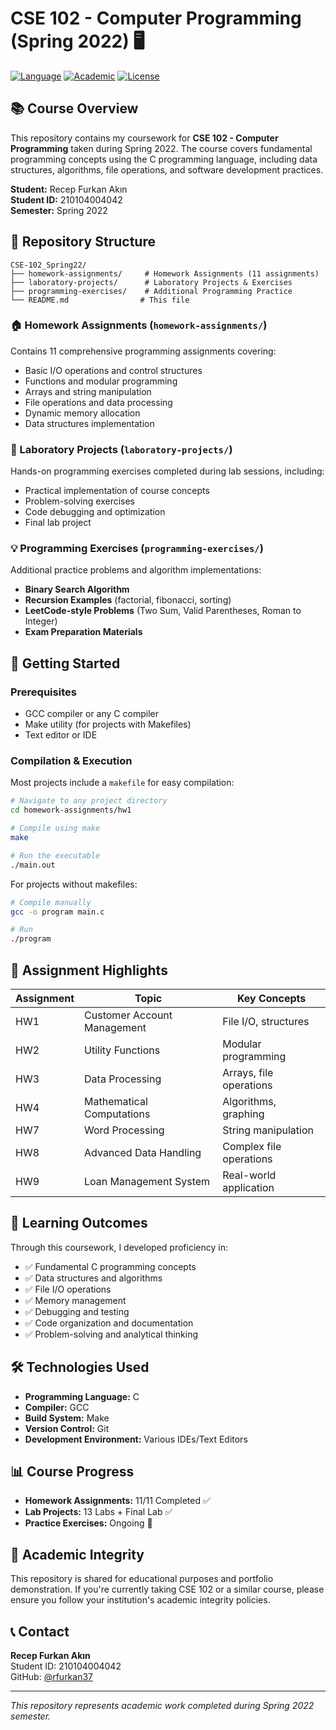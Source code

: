 # CSE 102 - Computer Programming (Spring 2022) 🖥️

[![Language](https://img.shields.io/badge/Language-C-blue.svg)](https://en.wikipedia.org/wiki/C_(programming_language))
[![Academic](https://img.shields.io/badge/Academic-Course-green.svg)](https://github.com/rfurkan37/CSE-102_Spring22)
[![License](https://img.shields.io/badge/License-Educational-yellow.svg)](LICENSE)

## 📚 Course Overview

This repository contains my coursework for **CSE 102 - Computer Programming** taken during Spring 2022. The course covers fundamental programming concepts using the C programming language, including data structures, algorithms, file operations, and software development practices.

**Student:** Recep Furkan Akın  
**Student ID:** 210104004042  
**Semester:** Spring 2022  

## 📁 Repository Structure

```
CSE-102_Spring22/
├── homework-assignments/     # Homework Assignments (11 assignments)
├── laboratory-projects/      # Laboratory Projects & Exercises  
├── programming-exercises/    # Additional Programming Practice
└── README.md                # This file
```

### 🏠 Homework Assignments (`homework-assignments/`)
Contains 11 comprehensive programming assignments covering:
- Basic I/O operations and control structures
- Functions and modular programming
- Arrays and string manipulation
- File operations and data processing
- Dynamic memory allocation
- Data structures implementation

### 🔬 Laboratory Projects (`laboratory-projects/`)
Hands-on programming exercises completed during lab sessions, including:
- Practical implementation of course concepts
- Problem-solving exercises
- Code debugging and optimization
- Final lab project

### 💡 Programming Exercises (`programming-exercises/`)
Additional practice problems and algorithm implementations:
- **Binary Search Algorithm**
- **Recursion Examples** (factorial, fibonacci, sorting)
- **LeetCode-style Problems** (Two Sum, Valid Parentheses, Roman to Integer)
- **Exam Preparation Materials**

## 🚀 Getting Started

### Prerequisites
- GCC compiler or any C compiler
- Make utility (for projects with Makefiles)
- Text editor or IDE

### Compilation & Execution
Most projects include a `makefile` for easy compilation:

```bash
# Navigate to any project directory
cd homework-assignments/hw1

# Compile using make
make

# Run the executable
./main.out
```

For projects without makefiles:
```bash
# Compile manually
gcc -o program main.c

# Run
./program
```

## 📝 Assignment Highlights

| Assignment | Topic | Key Concepts |
|------------|-------|--------------|
| HW1 | Customer Account Management | File I/O, structures |
| HW2 | Utility Functions | Modular programming |
| HW3 | Data Processing | Arrays, file operations |
| HW4 | Mathematical Computations | Algorithms, graphing |
| HW7 | Word Processing | String manipulation |
| HW8 | Advanced Data Handling | Complex file operations |
| HW9 | Loan Management System | Real-world application |

## 🎯 Learning Outcomes

Through this coursework, I developed proficiency in:
- ✅ Fundamental C programming concepts
- ✅ Data structures and algorithms
- ✅ File I/O operations
- ✅ Memory management
- ✅ Debugging and testing
- ✅ Code organization and documentation
- ✅ Problem-solving and analytical thinking

## 🛠️ Technologies Used

- **Programming Language:** C
- **Compiler:** GCC
- **Build System:** Make
- **Version Control:** Git
- **Development Environment:** Various IDEs/Text Editors

## 📊 Course Progress

- **Homework Assignments:** 11/11 Completed ✅
- **Lab Projects:** 13 Labs + Final Lab ✅
- **Practice Exercises:** Ongoing 🔄

## 🤝 Academic Integrity

This repository is shared for educational purposes and portfolio demonstration. If you're currently taking CSE 102 or a similar course, please ensure you follow your institution's academic integrity policies.

## 📞 Contact

**Recep Furkan Akın**  
Student ID: 210104004042  
GitHub: [@rfurkan37](https://github.com/rfurkan37)

---

*This repository represents academic work completed during Spring 2022 semester.*

